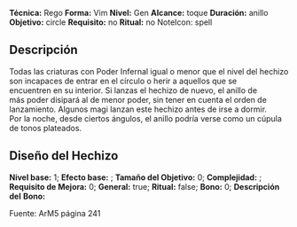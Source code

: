 
**Técnica:** Rego
**Forma:** Vim
**Nivel:** Gen
**Alcance:** toque 
**Duración:** anillo  
**Objetivo:** circle
**Requisito:** no
**Ritual:** no
NoteIcon: spell




## Descripción 
<p>Todas las criaturas con Poder Infernal igual o menor que el nivel del hechizo son incapaces de entrar en el círculo o herir a aquellos que se encuentren en su interior. Si lanzas el hechizo de nuevo, el anillo de más poder disipará al de menor poder, sin tener en cuenta el orden de lanzamiento. Algunos magi lanzan este hechizo antes de irse a dormir.<br>Por la noche, desde ciertos ángulos, el anillo podría verse como un cúpula de tonos plateados.</p>

## Diseño del Hechizo 

**Nivel base:** 1; **Efecto base:** ;  **Tamaño del **Objetivo:**** 0; **Complejidad:** ; **Requisito de Mejora:** 0; **General:** true; **Ritual:** false; **Bono:** 0; **Descripción del** **Bono:** 

Fuente: ArM5 página 241